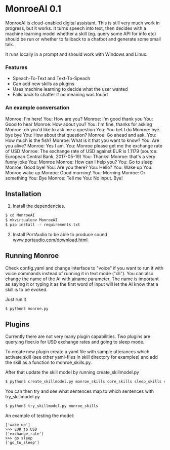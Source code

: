 # MonroeAI 0.1

MonroeAI is cloud-enabled digital assistant. This is still very much work in progress, but it works. It turns speech into text, then decides with a machine learning model whether a skill (eg. query some API for info etc) should be run or whether to fallback to a chatbot and generate some small talk.

It runs locally in a prompt and should work with Windows and Linux.

### Features

  - Speach-To-Text and Text-To-Speach
  - Can add new skills as plugins
  - Uses machine learning to decide what the user wanted
  - Falls back to chatter if no meaning was found

### An example conversation

Monroe: I'm here!
You: How are you?
Monroe: I'm good thank you
You: Good to hear
Monroe: How about you?
You: I'm fine, thanks for asking
Monroe: oh you'd like to ask me a question
You: You bet I do
Monroe: bye bye bye
You: How about that question?
Monroe: Go ahead and ask.
You: How much is the fish?
Monroe: What is it that you want to know?
You: Are you alive?
Monroe: Yes I am.
You: Monroe please get me the exchange rate of USD
Monroe: The exchange rate of USD against EUR is 1.1179 (source: European Central Bank, 2017-05-19)
You: Thanks!
Monroe: that's a very funny joke
You: Monroe
Monroe: How can I help you?
You: Go to sleep
Monroe: Good bye!
You: Are you there?
You: Hello?
You: Wake up
You: Monroe wake up
Monroe: Good morning!
You: Morning
Monroe: Or something
You: Bye
Monroe: Tell me
You:
No input. Bye!


## Installation

1. Install the dependencies.

```sh
$ cd MonroeAI
$ mkvirtualenv MonroeAI
$ pip install -r requirements.txt
```

2. Install PortAudio to be able to produce sound www.portaudio.com/download.html

## Running Monroe

Check config.yaml and change interface to "voice" if you want to run it with voice commands instead of running it in text mode ("cli"). You can also change the name of the AI with ainame parameter. The name is important as saying it or typing it as the first word of input will let the AI know that a skill is to be evoked.

Just run it
```sh
$ python3 monroe.py
```

## Plugins

Currently there are not very many plugin capabilities. Two plugins are querying fixer.io for USD exchange rates and going to sleep mode.

To create new plugin create a yaml file with sample utterances which activate skill (see other yaml-files in skill directory for examples) and add the skill as a function to monroe_skills.py.

After that update the skill model by running create_skillmodel.py

```sh
$ python3 create_skillmodel.py monroe_skills core_skills sleep_skills currency_skills
```

You can then try and see what sentences map to which sentences with try_skillmodel.py

```sh
$ python3 try_skillmodel.py monroe_skills
```

An example of testing the model:

```>>> How are you?
['wake_up']
>>> EUR to USD
['exchange_rate']
>>> go sleep
['go_to_sleep']
```
